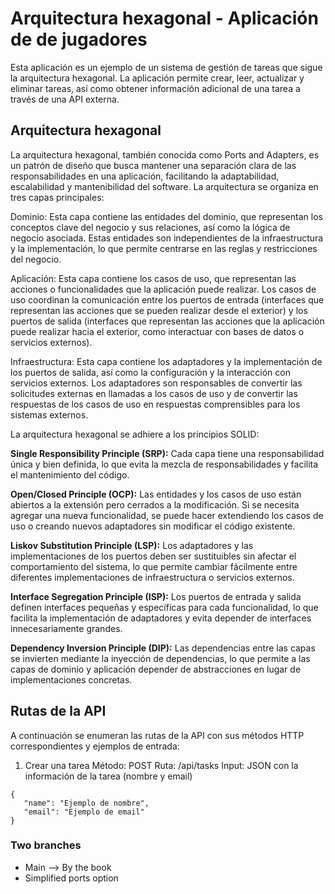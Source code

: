 # Arquitectura hexagonal - Aplicación de de jugadores

Esta aplicación es un ejemplo de un sistema de gestión de tareas que sigue la arquitectura hexagonal. La aplicación permite crear, leer, actualizar y eliminar tareas, así como obtener información adicional de una tarea a través de una API externa.

## Arquitectura hexagonal

La arquitectura hexagonal, también conocida como Ports and Adapters, es un patrón de diseño que busca mantener una separación clara de las responsabilidades en una aplicación, facilitando la adaptabilidad, escalabilidad y mantenibilidad del software. La arquitectura se organiza en tres capas principales:

Dominio: Esta capa contiene las entidades del dominio, que representan los conceptos clave del negocio y sus relaciones, así como la lógica de negocio asociada. Estas entidades son independientes de la infraestructura y la implementación, lo que permite centrarse en las reglas y restricciones del negocio.

Aplicación: Esta capa contiene los casos de uso, que representan las acciones o funcionalidades que la aplicación puede realizar. Los casos de uso coordinan la comunicación entre los puertos de entrada (interfaces que representan las acciones que se pueden realizar desde el exterior) y los puertos de salida (interfaces que representan las acciones que la aplicación puede realizar hacia el exterior, como interactuar con bases de datos o servicios externos).

Infraestructura: Esta capa contiene los adaptadores y la implementación de los puertos de salida, así como la configuración y la interacción con servicios externos. Los adaptadores son responsables de convertir las solicitudes externas en llamadas a los casos de uso y de convertir las respuestas de los casos de uso en respuestas comprensibles para los sistemas externos.

La arquitectura hexagonal se adhiere a los principios SOLID:

**Single Responsibility Principle (SRP):** Cada capa tiene una responsabilidad única y bien definida, lo que evita la mezcla de responsabilidades y facilita el mantenimiento del código.

**Open/Closed Principle (OCP):** Las entidades y los casos de uso están abiertos a la extensión pero cerrados a la modificación. Si se necesita agregar una nueva funcionalidad, se puede hacer extendiendo los casos de uso o creando nuevos adaptadores sin modificar el código existente.

**Liskov Substitution Principle (LSP):** Los adaptadores y las implementaciones de los puertos deben ser sustituibles sin afectar el comportamiento del sistema, lo que permite cambiar fácilmente entre diferentes implementaciones de infraestructura o servicios externos.

**Interface Segregation Principle (ISP):** Los puertos de entrada y salida definen interfaces pequeñas y específicas para cada funcionalidad, lo que facilita la implementación de adaptadores y evita depender de interfaces innecesariamente grandes.

**Dependency Inversion Principle (DIP):** Las dependencias entre las capas se invierten mediante la inyección de dependencias, lo que permite a las capas de dominio y aplicación depender de abstracciones en lugar de implementaciones concretas.

## Rutas de la API

A continuación se enumeran las rutas de la API con sus métodos HTTP correspondientes y ejemplos de entrada:

1. Crear una tarea
   Método: POST
   Ruta: /api/tasks
   Input: JSON con la información de la tarea (nombre y email)

```
{
   "name": "Ejemplo de nombre",
   "email": "Ejemplo de email"
}
```


### Two branches
- Main --> By the book 
- Simplified ports option
